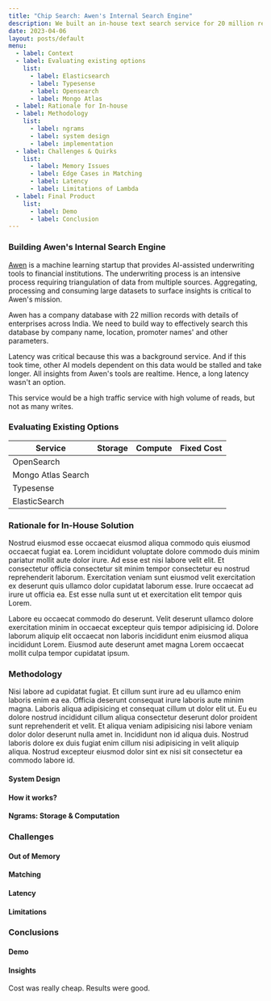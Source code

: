 ```yaml
---
title: "Chip Search: Awen's Internal Search Engine"
description: We built an in-house text search service for 20 million records costing less than $1 / month.
date: 2023-04-06
layout: posts/default
menu:
  - label: Context
  - label: Evaluating existing options
    list:
      - label: Elasticsearch
      - label: Typesense
      - label: Opensearch
      - label: Mongo Atlas
  - label: Rationale for In-house
  - label: Methodology
    list:
      - label: ngrams
      - label: system design
      - label: implementation
  - label: Challenges & Quirks
    list:
      - label: Memory Issues
      - label: Edge Cases in Matching
      - label: Latency
      - label: Limitations of Lambda
  - label: Final Product
    list:
      - label: Demo
      - label: Conclusion
---
```


### Building Awen's Internal Search Engine

[Awen](https://awen.finance) is a machine learning startup that provides AI-assisted underwriting tools to financial institutions. The underwriting process is an intensive process requiring triangulation of data from multiple sources. Aggregating, processing and consuming large datasets to surface insights is critical to Awen's mission.

Awen has a company database with 22 million records with details of enterprises across India. We need to build way to effectively search this database by company name, location, promoter names' and other parameters.

Latency was critical because this was a background service. And if this took time, other AI models dependent on this data would be stalled and take longer. All insights from Awen's tools are realtime. Hence, a long latency wasn't an option.

This service would be a high traffic service with high volume of reads, but not as many writes.

### Evaluating Existing Options

| Service            | Storage | Compute | Fixed Cost |
| ------------------ | ------- | ------- | ---------- |
| OpenSearch         |         |         |            |
| Mongo Atlas Search |         |         |            |
| Typesense          |         |         |            |
| ElasticSearch      |         |         |            |

### Rationale for In-House Solution

Nostrud eiusmod esse occaecat eiusmod aliqua commodo quis eiusmod occaecat fugiat ea. Lorem incididunt voluptate dolore commodo duis minim pariatur mollit aute dolor irure. Ad esse est nisi labore velit elit. Et consectetur officia consectetur sit minim tempor consectetur eu nostrud reprehenderit laborum. Exercitation veniam sunt eiusmod velit exercitation ex deserunt quis ullamco dolor cupidatat laborum esse. Irure occaecat ad irure ut officia ea. Est esse nulla sunt ut et exercitation elit tempor quis Lorem.

Labore eu occaecat commodo do deserunt. Velit deserunt ullamco dolore exercitation minim in occaecat excepteur quis tempor adipisicing id. Dolore laborum aliquip elit occaecat non laboris incididunt enim eiusmod aliqua incididunt Lorem. Eiusmod aute deserunt amet magna Lorem occaecat mollit culpa tempor cupidatat ipsum.

### Methodology

Nisi labore ad cupidatat fugiat. Et cillum sunt irure ad eu ullamco enim laboris enim ea ea. Officia deserunt consequat irure laboris aute minim magna. Laboris aliqua adipisicing et consequat cillum ut dolor elit ut. Eu eu dolore nostrud incididunt cillum aliqua consectetur deserunt dolor proident sunt reprehenderit et velit. Et aliqua veniam adipisicing nisi labore veniam dolor dolor deserunt nulla amet in. Incididunt non id aliqua duis. Nostrud laboris dolore ex duis fugiat enim cillum nisi adipisicing in velit aliquip aliqua. Nostrud excepteur eiusmod dolor sint ex nisi sit consectetur ea commodo labore id.

#### System Design

#### How it works?

#### Ngrams: Storage & Computation

### Challenges

#### Out of Memory

#### Matching

#### Latency

#### Limitations

### Conclusions

#### Demo

#### Insights

Cost was really cheap.
Results were good.
